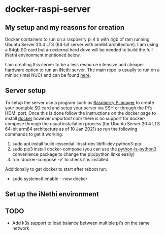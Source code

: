 # docker-raspi-server

## My setup and my reasons for creation

Docker containers to run on a raspberry pi 4 b with 4gb of ram running Ubuntu Server 20.4 LTS (64-bit server with arm64 architecture). I am using a 64gb SD card but an external hard drive will be needed to build the full iNethi environment mentioned below.

I am creating this server to be a less resource intensive and cheaper hardware option to run an [iNethi](https://www.inethi.org.za) server. The main repo is usually to run on a minipc (intel NUC) and can be found [here](https://github.com/iNethi/master-builder).

## Server setup

To setup the server use a program such as [Raspberry Pi imager](https://www.raspberrypi.org/blog/raspberry-pi-imager-imaging-utility/) to create your bootable SD card and setup your server via SSH or through the Pi's HDMI port. Once this is done follow the instructions on the docker page to install [docker](https://docs.docker.com/engine/install/ubuntu/) however _important note_ there is no support for docker-compose through the usual installation process (for Ubuntu Server 20.4 LTS 64-bit arm64 architecture as of 10 Jan 2021) so run the following commands to get it working:

1. sudo apt install build-essential libssl-dev libffi-dev python3-pip
2. sudo pip3 install docker-compose (you can use the [python-is-python3](https://launchpad.net/ubuntu/focal/+package/python-is-python3) convenience package to change the pip/python links easily)
3. run 'docker-compose -v' to check it is installed

Additionally to get docker to start after reboot run:

- sudo systemctl enable --now docker

## Set up the iNethi environment

## TODO

- Add k3s support to load balance between multiple pi's on the same network

